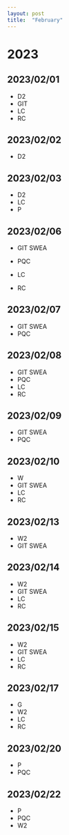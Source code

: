 ```yaml
---
layout: post
title:  "February"
---
```


# 2023


## 2023/02/01

- D2
- GIT
- LC
- RC

## 2023/02/02

- D2

## 2023/02/03

- D2
- LC
- P

## 2023/02/06

- GIT SWEA

- PQC
- LC
- RC

## 2023/02/07

- GIT SWEA
- PQC

## 2023/02/08

- GIT SWEA
- PQC
- LC
- RC

## 2023/02/09

- GIT SWEA
- PQC

## 2023/02/10

- W
- GIT SWEA
- LC
- RC

## 2023/02/13

- W2
- GIT SWEA

## 2023/02/14

- W2
- GIT SWEA
- LC
- RC

## 2023/02/15

- W2
- GIT SWEA
- LC
- RC

## 2023/02/17

- G
- W2
- LC
- RC

## 2023/02/20

- P
- PQC

## 2023/02/22

- P
- PQC
- W2
